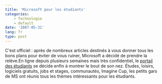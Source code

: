 ```yaml
---
title: 'Microsoft pour les étudiants'
categories:
    - Technologie
    - default
date: '2007-05-31'
lang: fr
type: post
---
```


C'est officiel&nbsp;: après de nombreux articles destinés à vous donner tous les bons plans pour éviter de vous ruiner, Microsoft a décidé de prendre la relève.En ligne depuis plusieurs semaines mais très confidentiel, le [portail des étudiants](http://www.microsoft.com/france/etudiants/) se décide enfin à montrer le bout de son nez. Études, loisirs, logiciels gratuits, jobs et stages, communautés, Imagine Cup, les petits gars de MS ont réunis tous les thèmes intéressants pour les étudiants.

